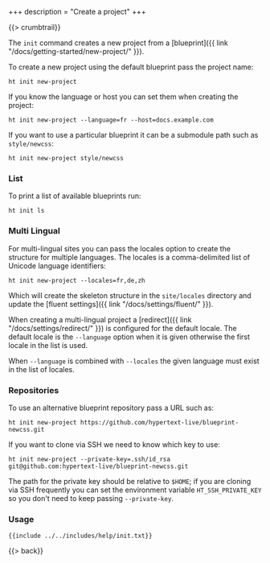 +++
description = "Create a project"
+++

{{> crumbtrail}}

The `init` command creates a new project from a [blueprint]({{ link "/docs/getting-started/new-project/" }}).

To create a new project using the default blueprint pass the project name:

```text
ht init new-project
```

If you know the language or host you can set them when creating the project:

```text
ht init new-project --language=fr --host=docs.example.com
```

If you want to use a particular blueprint it can be a submodule path such as `style/newcss`:

```text
ht init new-project style/newcss
```

### List

To print a list of available blueprints run:

```text
ht init ls
```

### Multi Lingual

For multi-lingual sites you can pass the locales option to create the structure for multiple languages. The locales is a comma-delimited list of Unicode language identifiers:

```text
ht init new-project --locales=fr,de,zh
```

Which will create the skeleton structure in the `site/locales` directory and update the [fluent settings]({{ link "/docs/settings/fluent/" }}).

When creating a multi-lingual project a [redirect]({{ link "/docs/settings/redirect/" }}) is configured for the default locale. The default locale is the `--language` option when it is given otherwise the first locale in the list is used.

When `--language` is combined with `--locales` the given language must exist in the list of locales.

### Repositories

To use an alternative blueprint repository pass a URL such as:

```text
ht init new-project https://github.com/hypertext-live/blueprint-newcss.git
```

If you want to clone via SSH we need to know which key to use:

```text
ht init new-project --private-key=.ssh/id_rsa git@github.com:hypertext-live/blueprint-newcss.git
```

The path for the private key should be relative to `$HOME`; if you are cloning via SSH frequently you can set the environment variable `HT_SSH_PRIVATE_KEY` so you don't need to keep passing `--private-key`.


### Usage

```text
{{include ../../includes/help/init.txt}}
```

{{> back}}
